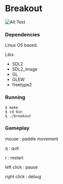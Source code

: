 # Breakout

![Alt Text](https://github.com/Luiz0tavio/breakout/blob/master/bin/data/breakout_gif.gif)


### Dependencies

Linux OS based.

Libs:
- SDL2
- SDL2_image
- GL
- GLEW
- freetype2

### Running

```
$ make
$ cd bin
$ ./breakout
```

### Gameplay


mouse : paddle movement

q : quit

r : restart

left click : pause

right click : debug